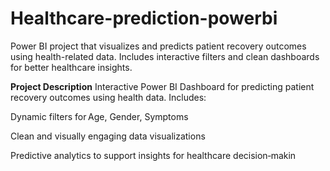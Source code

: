 # Healthcare-prediction-powerbi
Power BI project that visualizes and predicts patient recovery outcomes using health-related data. Includes interactive filters and clean dashboards for better healthcare insights.


**Project Description**
Interactive Power BI Dashboard for predicting patient recovery outcomes using health data. Includes:

Dynamic filters for Age, Gender, Symptoms

Clean and visually engaging data visualizations

Predictive analytics to support insights for healthcare decision‑makin
